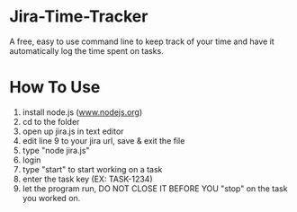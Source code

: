 Jira-Time-Tracker
=================

A free, easy to use command line to keep track of your time and have it automatically log the time spent on tasks.

How To Use
=================

1. install node.js (www.nodejs.org)
2. cd to the folder
3. open up jira.js in text editor
4. edit line 9 to your jira url, save & exit the file
5. type "node jira.js"
6. login 
7. type "start" to start working on a task
8. enter the task key (EX: TASK-1234)
9. let the program run, DO NOT CLOSE IT BEFORE YOU "stop" on the task you worked on.
